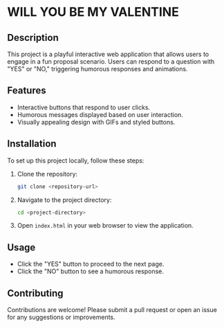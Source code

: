 # WILL YOU BE MY VALENTINE

## Description
This project is a playful interactive web application that allows users to engage in a fun proposal scenario. Users can respond to a question with "YES" or "NO," triggering humorous responses and animations.

## Features
- Interactive buttons that respond to user clicks.
- Humorous messages displayed based on user interaction.
- Visually appealing design with GIFs and styled buttons.

## Installation
To set up this project locally, follow these steps:
1. Clone the repository:
   ```bash
   git clone <repository-url>
   ```
2. Navigate to the project directory:
   ```bash
   cd <project-directory>
   ```
3. Open `index.html` in your web browser to view the application.

## Usage
- Click the "YES" button to proceed to the next page.
- Click the "NO" button to see a humorous response.

## Contributing
Contributions are welcome! Please submit a pull request or open an issue for any suggestions or improvements.

